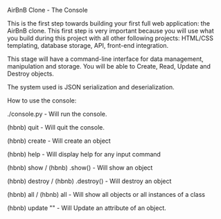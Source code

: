 AirBnB Clone - The Console

This is the first step towards building your first full web application: the AirBnB clone. This first step is very important because you will use what you build during this project with all other following projects: HTML/CSS templating, database storage, API, front-end integration.

This stage will have a command-line interface for data management, manipulation and storage. You will be able to Create, Read, Update and Destroy objects.

The system used is JSON serialization and deserialization.

How to use the console:

./console.py - Will run the console.

(hbnb) quit - Will quit the console.

(hbnb) create - Will create an object

(hbnb) help - Will display help for any input command

(hbnb) show / (hbnb) .show() - Will show an object

(hbnb) destroy / (hbnb) .destroy() - Will destroy an object

(hbnb) all / (hbnb) all - Will show all objects or all instances of a class

(hbnb) update "" - Will Update an attribute of an object.
